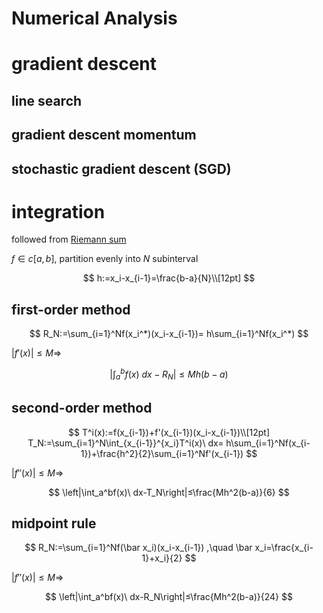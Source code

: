 # Numerical Analysis

# gradient descent

## line search

## gradient descent momentum

## stochastic gradient descent (SGD)

# integration

followed from [Riemann sum](analysis.md#riemann-sum)

$f\in c[a,b]$,
partition evenly into $N$ subinterval

$$
h:=x_i-x_{i-1}=\frac{b-a}{N}\\[12pt]
$$

## first-order method

$$
R_N:=\sum_{i=1}^Nf(x_i^*)(x_i-x_{i-1})=
h\sum_{i=1}^Nf(x_i^*)
$$

$|f'(x)|≤M ⇒$

$$
\left|\int_a^bf(x)\ dx-R_N\right|≤Mh(b-a)
$$

## second-order method

$$
T^i(x):=f(x_{i-1})+f'(x_{i-1})(x_i-x_{i-1})\\[12pt]
T_N:=\sum_{i=1}^N\int_{x_{i-1}}^{x_i}T^i(x)\ dx=
h\sum_{i=1}^Nf(x_{i-1})+\frac{h^2}{2}\sum_{i=1}^Nf'(x_{i-1})
$$

$|f''(x)|≤M ⇒$

$$
\left|\int_a^bf(x)\ dx-T_N\right|≤\frac{Mh^2(b-a)}{6}
$$

## midpoint rule

$$
R_N:=\sum_{i=1}^Nf(\bar x_i)(x_i-x_{i-1})
,\quad
\bar x_i=\frac{x_{i-1}+x_i}{2}
$$

$|f''(x)|≤M ⇒$

$$
\left|\int_a^bf(x)\ dx-R_N\right|≤\frac{Mh^2(b-a)}{24}
$$
